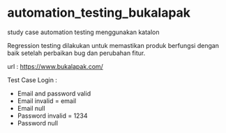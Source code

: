 # automation_testing_bukalapak
study case automation testing menggunakan katalon

Regression testing dilakukan untuk memastikan produk berfungsi dengan baik setelah perbaikan bug dan perubahan fitur.

url : https://www.bukalapak.com/

Test Case Login :
- Email and password valid
- Email invalid = email
- Email null
- Password invalid = 1234
- Password null
